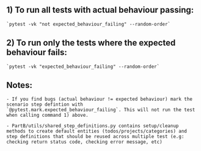 ## 1) To run all tests with actual behaviour passing:
    `pytest -vk "not expected_behaviour_failing" --random-order`

## 2) To run only the tests where the expected behaviour fails:
    `pytest -vk "expected_behaviour_failing" --random-order`

## Notes:

    - If you find bugs (actual behaviour != expected behaviour) mark the scenario step defintion with `@pytest.mark.expected_behaviour_failing`. This will not run the test when calling command 1) above. 

    - PartB/utils/shared_step_definitions.py contains setup/cleanup methods to create default entities (todos/projects/categories) and step definitions that should be reused across multiple test (e.g: checking return status code, checking error message, etc)